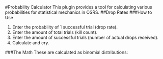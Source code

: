 #Probability Calculator
This plugin provides a tool for calculating various probabilities for statistical mechanics in OSRS.
##Drop Rates
###How to Use
1. Enter the probability of 1 successful trial (drop rate).
2. Enter the amount of total trials (kill count).
3. Enter the amount of successful trials (number of actual drops received).
4. Calculate and cry.

###The Math
These are calculated as binomial distributions: